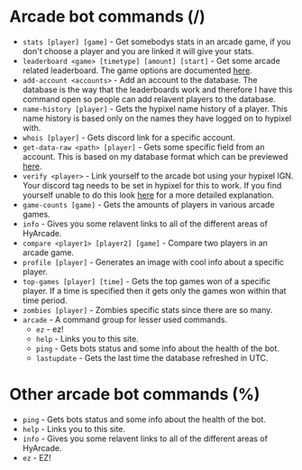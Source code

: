 # Arcade bot commands (/)
* `stats [player] [game]` - Get somebodys stats in an arcade game, if you don't choose a player and you are linked it will give your stats.
* `leaderboard <game> [timetype] [amount] [start]` - Get some arcade related leaderboard. The game options are documented [here](https://docs.hyarcade.xyz/).
* `add-account <accounts>` - Add an account to the database. The database is the way that the leaderboards work and therefore I have this command open so people can add relavent players to the database. 
* `name-history [player]` - Gets the hypixel name history of a player. This name history is based only on the names they have logged on to hypixel with.
* `whois [player]` - Gets discord link for a specific account.
* `get-data-raw <path> [player]` - Gets some specific field from an account. This is based on my database format which can be previewed [here](https://github.com/eatmyvenom/hyarcade-requests/blob/main/types/Account.js).
* `verify <player>` - Link yourself to the arcade bot using your hypixel IGN. Your discord tag needs to be set in hypixel for this to work. If you find yourself unable to do this look [here](./bots/Verify) for a more detailed explanation.
* `game-counts [game]` - Gets the amounts of players in various arcade games.
* `info` - Gives you some relavent links to all of the different areas of HyArcade.
* `compare <player1> [player2] [game]` - Compare two players in an arcade game.
* `profile [player]` - Generates an image with cool info about a specific player.
* `top-games [player] [time]` - Gets the top games won of a specific player. If a time is specified then it gets only the games won within that time period.
* `zombies [player]` - Zombies specific stats since there are so many.
* `arcade` - A command group for lesser used commands.
  * `ez` - ez!
  * `help` - Links you to this site.
  * `ping` - Gets bots status and some info about the health of the bot.
  * `lastupdate` - Gets the last time the database refreshed in UTC.

# Other arcade bot commands (%)

* `ping` - Gets bots status and some info about the health of the bot.
* `help` - Links you to this site.
* `info` - Gives you some relavent links to all of the different areas of HyArcade.
* `ez` - EZ!